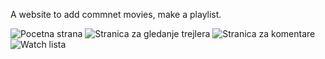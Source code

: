 A website to add commnet movies, make a playlist.


![Pocetna strana](https://github.com/Nemanja5199/Film-Portal/assets/91099510/c24a870e-04c3-4543-a3ad-a4588d919fdf)
![Stranica za gledanje trejlera](https://github.com/Nemanja5199/Film-Portal/assets/91099510/2080edaa-ec5b-450c-8b49-5d477ef4c4fa)
![Stranica za komentare](https://github.com/Nemanja5199/Film-Portal/assets/91099510/6228da94-60a7-461a-b73c-774b327d9ed2)
![Watch lista](https://github.com/Nemanja5199/Film-Portal/assets/91099510/9212b83d-164a-4622-927b-8811f33077c1)
